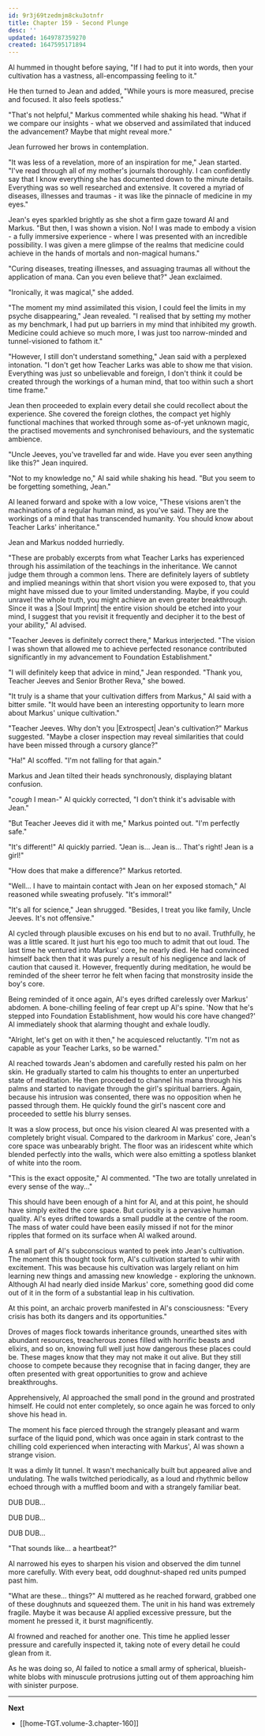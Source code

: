 ```yaml
---
id: 9r3j69tzedmjm8cku3otnfr
title: Chapter 159 - Second Plunge
desc: ''
updated: 1649787359270
created: 1647595171894
---
```


Al hummed in thought before saying, "If I had to put it into words, then your cultivation has a vastness, all-encompassing feeling to it."

He then turned to Jean and added, "While yours is more measured, precise and focused. It also feels spotless."

"That's not helpful," Markus commented while shaking his head. "What if we compare our insights - what we observed and assimilated that induced the advancement? Maybe that might reveal more."

Jean furrowed her brows in contemplation.

"It was less of a revelation, more of an inspiration for me," Jean started. "I've read through all of my mother's journals thoroughly. I can confidently say that I know everything she has documented down to the minute details. Everything was so well researched and extensive. It covered a myriad of diseases, illnesses and traumas - it was like the pinnacle of medicine in my eyes."

Jean's eyes sparkled brightly as she shot a firm gaze toward Al and Markus. "But then, I was shown a vision. No! I was made to embody a vision - a fully immersive experience - where I was presented with an incredible possibility. I was given a mere glimpse of the realms that medicine could achieve in the hands of mortals and non-magical humans."

"Curing diseases, treating illnesses, and assuaging traumas all without the application of mana. Can you even believe that?" Jean exclaimed.

"Ironically, it was magical," she added.

"The moment my mind assimilated this vision, I could feel the limits in my psyche disappearing," Jean revealed. "I realised that by setting my mother as my benchmark, I had put up barriers in my mind that inhibited my growth. Medicine could achieve so much more, I was just too narrow-minded and tunnel-visioned to fathom it."

"However, I still don't understand something," Jean said with a perplexed intonation. "I don't get how Teacher Larks was able to show me that vision. Everything was just so unbelievable and foreign, I don't think it could be created through the workings of a human mind, that too within such a short time frame."

Jean then proceeded to explain every detail she could recollect about the experience. She covered the foreign clothes, the compact yet highly functional machines that worked through some as-of-yet unknown magic, the practised movements and synchronised behaviours, and the systematic ambience.

"Uncle Jeeves, you've travelled far and wide. Have you ever seen anything like this?" Jean inquired.

"Not to my knowledge no," Al said while shaking his head. "But you seem to be forgetting something, Jean."

Al leaned forward and spoke with a low voice, "These visions aren't the machinations of a regular human mind, as you've said. They are the workings of a mind that has transcended humanity. You should know about Teacher Larks' inheritance."

Jean and Markus nodded hurriedly.

"These are probably excerpts from what Teacher Larks has experienced through his assimilation of the teachings in the inheritance. We cannot judge them through a common lens. There are definitely layers of subtlety and implied meanings within that short vision you were exposed to, that you might have missed due to your limited understanding. Maybe, if you could unravel the whole truth, you might achieve an even greater breakthrough. Since it was a |Soul Imprint| the entire vision should be etched into your mind, I suggest that you revisit it frequently and decipher it to the best of your ability," Al advised.

"Teacher Jeeves is definitely correct there," Markus interjected. "The vision I was shown that allowed me to achieve perfected resonance contributed significantly in my advancement to Foundation Establishment."

"I will definitely keep that advice in mind," Jean responded. "Thank you, Teacher Jeeves and Senior Brother Reva," she bowed.

"It truly is a shame that your cultivation differs from Markus," Al said with a bitter smile. "It would have been an interesting opportunity to learn more about Markus' unique cultivation."

"Teacher Jeeves. Why don't you |Extrospect| Jean's cultivation?" Markus suggested. "Maybe a closer inspection may reveal similarities that could have been missed through a cursory glance?"

"Ha!" Al scoffed. "I'm not falling for that again."

Markus and Jean tilted their heads synchronously, displaying blatant confusion.

"*cough* I mean-" Al quickly corrected, "I don't think it's advisable with Jean."

"But Teacher Jeeves did it with me," Markus pointed out. "I'm perfectly safe."

"It's different!" Al quickly parried. "Jean is... Jean is... That's right! Jean is a girl!"

"How does that make a difference?" Markus retorted.

"Well... I have to maintain contact with Jean on her exposed stomach," Al reasoned while sweating profusely. "It's immoral!"

"It's all for science," Jean shrugged. "Besides, I treat you like family, Uncle Jeeves. It's not offensive."

Al cycled through plausible excuses on his end but to no avail. Truthfully, he was a little scared. It just hurt his ego too much to admit that out loud. The last time he ventured into Markus' core, he nearly died. He had convinced himself back then that it was purely a result of his negligence and lack of caution that caused it. However, frequently during meditation, he would be reminded of the sheer terror he felt when facing that monstrosity inside the boy's core.

Being reminded of it once again, Al's eyes drifted carelessly over Markus' abdomen. A bone-chilling feeling of fear crept up Al's spine. 'Now that he's stepped into Foundation Establishment, how would his core have changed?' Al immediately shook that alarming thought and exhale loudly.

"Alright, let's get on with it then," he acquiesced reluctantly. "I'm not as capable as your Teacher Larks, so be warned."

Al reached towards Jean's abdomen and carefully rested his palm on her skin. He gradually started to calm his thoughts to enter an unperturbed state of meditation. He then proceeded to channel his mana through his palms and started to navigate through the girl's spiritual barriers. Again, because his intrusion was consented, there was no opposition when he passed through them. He quickly found the girl's nascent core and proceeded to settle his blurry senses.

It was a slow process, but once his vision cleared Al was presented with a completely bright visual. Compared to the darkroom in Markus' core, Jean's core space was unbearably bright. The floor was an iridescent white which blended perfectly into the walls, which were also emitting a spotless blanket of white into the room.

"This is the exact opposite," Al commented. "The two are totally unrelated in every sense of the way..."

This should have been enough of a hint for Al, and at this point, he should have simply exited the core space. But curiosity is a pervasive human quality. Al's eyes drifted towards a small puddle at the centre of the room. The mass of water could have been easily missed if not for the minor ripples that formed on its surface when Al walked around.

A small part of Al's subconscious wanted to peek into Jean's cultivation. The moment this thought took form, Al's cultivation started to whir with excitement. This was because his cultivation was largely reliant on him learning new things and amassing new knowledge - exploring the unknown. Although Al had nearly died inside Markus' core, something good did come out of it in the form of a substantial leap in his cultivation.

At this point, an archaic proverb manifested in Al's consciousness: "Every crisis has both its dangers and its opportunities."

Droves of mages flock towards inheritance grounds, unearthed sites with abundant resources, treacherous zones filled with horrific beasts and elixirs, and so on, knowing full well just how dangerous these places could be. These mages know that they may not make it out alive. But they still choose to compete because they recognise that in facing danger, they are often presented with great opportunities to grow and achieve breakthroughs.

Apprehensively, Al approached the small pond in the ground and prostrated himself. He could not enter completely, so once again he was forced to only shove his head in.

The moment his face pierced through the strangely pleasant and warm surface of the liquid pond, which was once again in stark contrast to the chilling cold experienced when interacting with Markus', Al was shown a strange vision.

It was a dimly lit tunnel. It wasn't mechanically built but appeared alive and undulating. The walls twitched periodically, as a loud and rhythmic bellow echoed through with a muffled boom and with a strangely familiar beat.

DUB DUB...

DUB DUB...

DUB DUB...

"That sounds like... a heartbeat?"

Al narrowed his eyes to sharpen his vision and observed the dim tunnel more carefully. With every beat, odd doughnut-shaped red units pumped past him.

"What are these... things?" Al muttered as he reached forward, grabbed one of these doughnuts and squeezed them. The unit in his hand was extremely fragile. Maybe it was because Al applied excessive pressure, but the moment he pressed it, it burst magnificently.

Al frowned and reached for another one. This time he applied lesser pressure and carefully inspected it, taking note of every detail he could glean from it.

As he was doing so, Al failed to notice a small army of spherical, blueish-white blobs with minuscule protrusions jutting out of them approaching him with sinister purpose.

____

**Next**
* [[home-TGT.volume-3.chapter-160]]